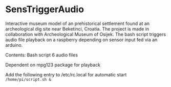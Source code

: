 # SensTriggerAudio
Interactive museum model of an prehistorical settlement found at an archeological dig site near Beketinci, Croatia. The project is made in collaboration with Archeological Museum of Osijek. 
The bash script triggers audio file playback on a raspberry depending on sensor input fed via an arduino. 

Contents: 
	Bash script 
	6 audio files 

Dependent on mpg123 package for playback 

Add the following entry to /etc/rc.local for automatic start 
`/home/pi/script.sh &` 

